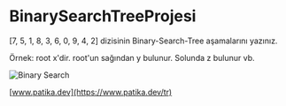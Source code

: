 # BinarySearchTreeProjesi
[7, 5, 1, 8, 3, 6, 0, 9, 4, 2] dizisinin Binary-Search-Tree aşamalarını yazınız.

Örnek: root x'dir. root'un sağından y bulunur. Solunda z bulunur vb.

![Binary Search](D:/BinarySearchTree/sample3.png)

[www.patika.dev](https://www.patika.dev/tr)